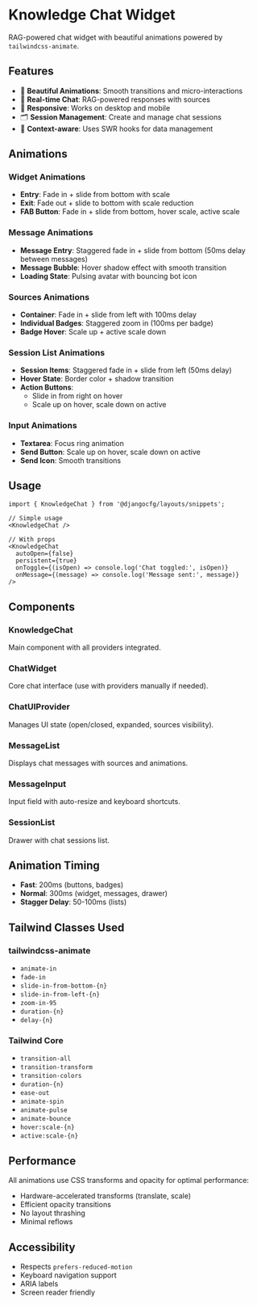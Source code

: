 # Knowledge Chat Widget

RAG-powered chat widget with beautiful animations powered by `tailwindcss-animate`.

## Features

- 🎨 **Beautiful Animations**: Smooth transitions and micro-interactions
- 💬 **Real-time Chat**: RAG-powered responses with sources
- 📱 **Responsive**: Works on desktop and mobile
- 🗂️ **Session Management**: Create and manage chat sessions
- 🎯 **Context-aware**: Uses SWR hooks for data management

## Animations

### Widget Animations
- **Entry**: Fade in + slide from bottom with scale
- **Exit**: Fade out + slide to bottom with scale reduction
- **FAB Button**: Fade in + slide from bottom, hover scale, active scale

### Message Animations
- **Message Entry**: Staggered fade in + slide from bottom (50ms delay between messages)
- **Message Bubble**: Hover shadow effect with smooth transition
- **Loading State**: Pulsing avatar with bouncing bot icon

### Sources Animations
- **Container**: Fade in + slide from left with 100ms delay
- **Individual Badges**: Staggered zoom in (100ms per badge)
- **Badge Hover**: Scale up + active scale down

### Session List Animations
- **Session Items**: Staggered fade in + slide from left (50ms delay)
- **Hover State**: Border color + shadow transition
- **Action Buttons**: 
  - Slide in from right on hover
  - Scale up on hover, scale down on active

### Input Animations
- **Textarea**: Focus ring animation
- **Send Button**: Scale up on hover, scale down on active
- **Send Icon**: Smooth transitions

## Usage

```tsx
import { KnowledgeChat } from '@djangocfg/layouts/snippets';

// Simple usage
<KnowledgeChat />

// With props
<KnowledgeChat
  autoOpen={false}
  persistent={true}
  onToggle={(isOpen) => console.log('Chat toggled:', isOpen)}
  onMessage={(message) => console.log('Message sent:', message)}
/>
```

## Components

### KnowledgeChat
Main component with all providers integrated.

### ChatWidget
Core chat interface (use with providers manually if needed).

### ChatUIProvider
Manages UI state (open/closed, expanded, sources visibility).

### MessageList
Displays chat messages with sources and animations.

### MessageInput
Input field with auto-resize and keyboard shortcuts.

### SessionList
Drawer with chat sessions list.

## Animation Timing

- **Fast**: 200ms (buttons, badges)
- **Normal**: 300ms (widget, messages, drawer)
- **Stagger Delay**: 50-100ms (lists)

## Tailwind Classes Used

### tailwindcss-animate
- `animate-in`
- `fade-in`
- `slide-in-from-bottom-{n}`
- `slide-in-from-left-{n}`
- `zoom-in-95`
- `duration-{n}`
- `delay-{n}`

### Tailwind Core
- `transition-all`
- `transition-transform`
- `transition-colors`
- `duration-{n}`
- `ease-out`
- `animate-spin`
- `animate-pulse`
- `animate-bounce`
- `hover:scale-{n}`
- `active:scale-{n}`

## Performance

All animations use CSS transforms and opacity for optimal performance:
- Hardware-accelerated transforms (translate, scale)
- Efficient opacity transitions
- No layout thrashing
- Minimal reflows

## Accessibility

- Respects `prefers-reduced-motion`
- Keyboard navigation support
- ARIA labels
- Screen reader friendly

